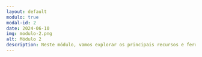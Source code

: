 ```yaml
---
layout: default
modulo: true
modal-id: 2
date: 2024-06-10
img: modulo-2.png
alt: Módulo 2
description: Neste módulo, vamos explorar os principais recursos e ferramentas disponíveis no Canva.  Você aprenderá a utilizar as diversas funcionalidades, como templates prontos, elementos gráficos, fontes variadas e ferramentas de edição para transformar suas ideias em criações visuais de qualidade. Ao final deste módulo, você estará capacitado a aproveitar ao máximo tudo o que o Canva oferece, aprimorando suas habilidades de design e aumentando a qualidade de seus recursos pedagógicos. <hr /> <b>Tópico 1 - Templates prontos e como utilizá-los</b> <br /> Neste PDF, você encontrará um guia sobre como escolher e personalizar templates prontos para atender às suas necessidades específicas. As imagens explicativas e o texto passo a passo mostrarão como você pode navegar pela  biblioteca de templates do Canva, organizados por categoria e propósito, como posts para redes sociais, apresentações e folhas de atividades. <br/><br/> <a href="downloads/modulo-2-templates-prontos.pdf" download>Módulo 2 - Templates prontos</a><hr /> <b>Tópico 2 - Ferramentas de edição = textos, imagens, formas, ícones e fundos.</b> <br /> Para aprofundar o conhecimento do tópico 1, sobre como utilizar templates prontos, acesse o vídeo abaixo. Nele, você também vai aprender a usar algumas ferramentas de edição. <br/><br/> <iframe src="https://www.loom.com/embed/c8e8a4a6f0dd4c64a5feaf4f6bcb5476?sid=a3e66279-c9e1-49f1-8de5-523697ee4917" frameborder="0" webkitallowfullscreen mozallowfullscreen allowfullscreen width="560" height="315"></iframe> <hr /> <b>Tópico 3 - Upload de imagens.</b> <br/> Vamos explorar como fazer o upload de imagens no Canva. Esta funcionalidade permite que você adicione suas próprias fotos e gráficos aos seus designs, personalizando ainda mais seus projetos. <br/><br/><iframe width="560" height="315" src="https://www.youtube.com/embed/cXn0mEpwUxc?si=QLVQLOQo4rkWMHKI" frameborder="0" allowfullscreen></iframe>
---
```

